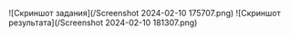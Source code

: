 ![Скриншот задания](/Screenshot 2024-02-10 175707.png)
![Скриншот результата](/Screenshot 2024-02-10 181307.png)
